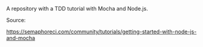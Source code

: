 A repository with a TDD tutorial with Mocha and Node.js. 

Source:

https://semaphoreci.com/community/tutorials/getting-started-with-node-js-and-mocha